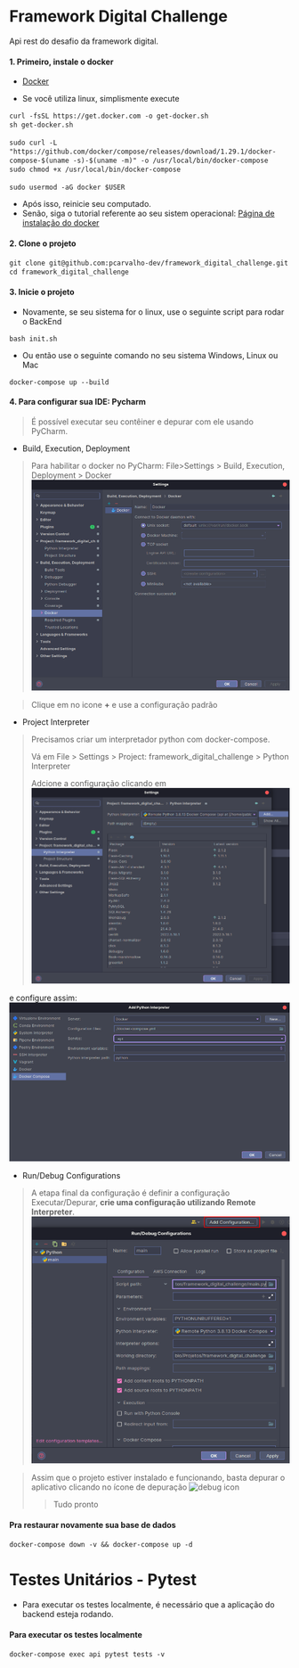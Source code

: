# Framework Digital Challenge

Api rest do desafio da framework digital.

#### 1. Primeiro, instale o docker
* [Docker](https://docs.docker.com/engine/install/debian/)

* Se você utiliza linux, simplismente execute
```
curl -fsSL https://get.docker.com -o get-docker.sh
sh get-docker.sh

sudo curl -L "https://github.com/docker/compose/releases/download/1.29.1/docker-compose-$(uname -s)-$(uname -m)" -o /usr/local/bin/docker-compose
sudo chmod +x /usr/local/bin/docker-compose

sudo usermod -aG docker $USER
```
* Após isso, reinicie seu computado.
* Senão, siga o tutorial referente ao seu sistem operacional: [Página de instalação do docker](https://docs.docker.com/engine/install/)

#### 2. Clone o projeto

```
git clone git@github.com:pcarvalho-dev/framework_digital_challenge.git
cd framework_digital_challenge
```

#### 3. Inicie o projeto
* Novamente, se seu sistema for o linux, use o seguinte script para rodar o BackEnd

```console
bash init.sh
```
* Ou então use o seguinte comando no seu sistema Windows, Linux ou Mac
```console
docker-compose up --build
```

#### 4. Para configurar sua IDE: Pycharm
>É possível executar seu contêiner e depurar com ele usando PyCharm.

* Build, Execution, Deployment
>Para habilitar o docker no PyCharm: File>Settings > Build, Execution, Deployment > Docker
> ![Enable Docker](static/documentation/enable_docker.png)

>Clique em no icone **+** e use a configuração padrão

* Project Interpreter
>Precisamos criar um interpretador python com docker-compose.
>
>Vá em File > Settings > Project: framework_digital_challenge > Python Interpreter
>
>Adcione a configuração clicando em ![setting icon](static/documentation/setting_icon.png)

 e configure assim: ![Docker Compose Config](static/documentation/docker_compose_config.png)


* Run/Debug Configurations
>A etapa final da configuração é definir a configuração Executar/Depurar, **crie uma configuração utilizando Remote Interpreter**. ![Run/Debug Config](static/documentation/run_debug_config.png)


>Assim que o projeto estiver instalado e funcionando, basta depurar o aplicativo clicando no ícone de depuração ![debug icon](static/documentation/pycharm_debug_icon.png)
>
>>Tudo pronto

#### Pra restaurar novamente sua base de dados
```
docker-compose down -v && docker-compose up -d
```


# Testes Unitários - Pytest
* Para executar os testes localmente, é necessário que a aplicação do backend esteja rodando. 

#### Para executar os testes localmente
```
docker-compose exec api pytest tests -v 
```
